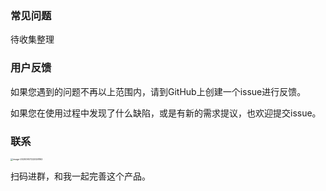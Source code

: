### 常见问题

待收集整理


### 用户反馈
如果您遇到的问题不再以上范围内，请到GitHub上创建一个issue进行反馈。

如果您在使用过程中发现了什么缺陷，或是有新的需求提议，也欢迎提交issue。

### 联系
<img src="https://static.saltbo.cn/images/image-20200907222028162.png" alt="image-20200907222028162" style="zoom: 25%;" />

扫码进群，和我一起完善这个产品。